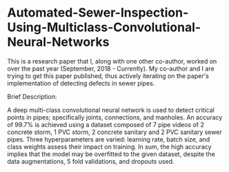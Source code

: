 # Automated-Sewer-Inspection-Using-Multiclass-Convolutional-Neural-Networks

This is a research paper that I, along with one other co-author, worked on over the past year (September, 2018 - Currently). 
My co-author and I are trying to get this paper published, thus actively iterating on the paper's implementation of detecting defects in sewer pipes. 


Brief Description:

A deep multi-class convolutional neural network is used to detect critical points in pipes;
specifically joints, connections, and manholes. An accuracy of 99.7% is achieved using a dataset
composed of 7 pipe videos of 2 concrete storm, 1 PVC storm, 2 concrete sanitary and 2 PVC
sanitary sewer pipes. Three hyperparameters are varied: learning rate, batch size, and class
weights assess their impact on training. In sum, the high accuracy implies that the model
may be overfitted to the given dataset, despite the data augmentations, 5 fold validations, and
dropouts used.

